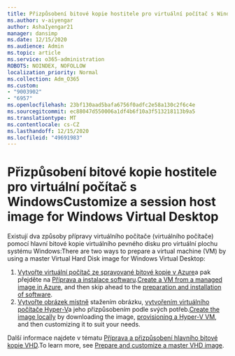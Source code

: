 ```yaml
---
title: Přizpůsobení bitové kopie hostitele pro virtuální počítač s Windows
ms.author: v-aiyengar
author: AshaIyengar21
manager: dansimp
ms.date: 12/15/2020
ms.audience: Admin
ms.topic: article
ms.service: o365-administration
ROBOTS: NOINDEX, NOFOLLOW
localization_priority: Normal
ms.collection: Adm_O365
ms.custom:
- "9003902"
- "6957"
ms.openlocfilehash: 23bf130aad5bafa6756f0adfc2e58a130c2f6c4e
ms.sourcegitcommit: ec88047d550006a1df4b6f10a3f513218113b9a5
ms.translationtype: MT
ms.contentlocale: cs-CZ
ms.lasthandoff: 12/15/2020
ms.locfileid: "49691983"
---
```

# <a name="customize-a-session-host-image-for-windows-virtual-desktop"></a><span data-ttu-id="ecf4e-102">Přizpůsobení bitové kopie hostitele pro virtuální počítač s Windows</span><span class="sxs-lookup"><span data-stu-id="ecf4e-102">Customize a session host image for Windows Virtual Desktop</span></span>

<span data-ttu-id="ecf4e-103">Existují dva způsoby přípravy virtuálního počítače (virtuálního počítače) pomocí hlavní bitové kopie virtuálního pevného disku pro virtuální plochu systému Windows:</span><span class="sxs-lookup"><span data-stu-id="ecf4e-103">There are two ways to prepare a virtual machine (VM) by using a master Virtual Hard Disk image for Windows Virtual Desktop:</span></span>

1. <span data-ttu-id="ecf4e-104">[Vytvořte virtuální počítač ze spravované bitové kopie v Azure](https://go.microsoft.com/fwlink/?linkid=2127906)a pak přejděte na [Příprava a instalace softwaru](https://go.microsoft.com/fwlink/?linkid=2128064).</span><span class="sxs-lookup"><span data-stu-id="ecf4e-104">[Create a VM from a managed image in Azure](https://go.microsoft.com/fwlink/?linkid=2127906), and then skip ahead to the [preparation and installation of software](https://go.microsoft.com/fwlink/?linkid=2128064).</span></span>
1. <span data-ttu-id="ecf4e-105">[Vytvořte obrázek místně](https://go.microsoft.com/fwlink/?linkid=2128065) stažením obrázku, [vytvořením virtuálního počítače Hyper-V](https://go.microsoft.com/fwlink/?linkid=2127907)a jeho přizpůsobením podle svých potřeb.</span><span class="sxs-lookup"><span data-stu-id="ecf4e-105">[Create the image locally](https://go.microsoft.com/fwlink/?linkid=2128065) by downloading the image, [provisioning a Hyper-V VM](https://go.microsoft.com/fwlink/?linkid=2127907), and then customizing it to suit your needs.</span></span>

<span data-ttu-id="ecf4e-106">Další informace najdete v tématu [Příprava a přizpůsobení hlavního bitové kopie VHD](https://go.microsoft.com/fwlink/?linkid=2127838).</span><span class="sxs-lookup"><span data-stu-id="ecf4e-106">To learn more, see [Prepare and customize a master VHD image](https://go.microsoft.com/fwlink/?linkid=2127838).</span></span>